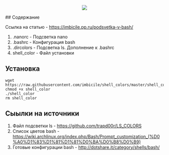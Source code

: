 <p align="center">
<a href="img.png"><img src="https://github.com/imbicile/shell_colors/raw/master/img.png">
</a>
<br>
</p>
## Содержание 

Ссылка на статью - <https://imbicile.pp.ru/podsvetka-v-bash/>
1. .nanorc - Подсветка nano
2. .bashrc - Конфигурация bash
3. .dircolors - Подсветка ls. Дополнение к .bashrc
4. shell_color - Файл установки

## Установка

```
wget https://raw.githubusercontent.com/imbicile/shell_colors/master/shell_color
chmod +x shell_color
./shell_color
rm shell_color
```
	
## Сыылки на источники

1. Файл подсветки ls -	<https://github.com/trapd00r/LS_COLORS>
2. Список цветов bash -	<https://wiki.archlinux.org/index.php/Bash/Prompt_customization_(%D0%A0%D1%83%D1%81%D1%81%D0%BA%D0%B8%D0%B9)>
3. Готовые конфигурации bash -	<http://dotshare.it/category/shells/bash/>

